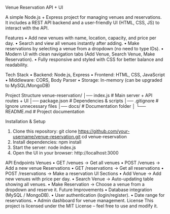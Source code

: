 Venue Reservation API + UI

A simple Node.js + Express project for managing venues and reservations. It includes a REST API backend and a user-friendly UI (HTML, CSS, JS) to interact with the API.

Features
•	Add new venues with name, location, capacity, and price per day.
•	Search and view all venues instantly after adding.
•	Make reservations by selecting a venue from a dropdown (no need to type IDs).
•	Modern UI with clean navigation tabs (Add Venue, Search Venue, Make Reservation).
•	Fully responsive and styled with CSS for better balance and readability.

Tech Stack
•	Backend: Node.js, Express
•	Frontend: HTML, CSS, JavaScript
•	Middleware: CORS, Body Parser
•	Storage: In-memory (can be upgraded to MySQL/MongoDB)

Project Structure
venue-reservation/
│── index.js          # Main server + API routes + UI
│── package.json      # Dependencies & scripts
│── .gitignore        # Ignore unnecessary files
│── docs/             # Documentation folder
│    └── README.md    # Project documentation

Installation & Setup
1.	Clone this repository:
   git clone https://github.com/your-username/venue-reservation.git
   cd venue-reservation
2.	Install dependencies:
   npm install
3.	Start the server:
   node index.js
4.	Open the UI in your browser:
   http://localhost:3000
  	
API Endpoints
Venues
•	GET /venues → Get all venues
•	POST /venues → Add a new venue
Reservations
•	GET /reservations → Get all reservations
•	POST /reservations → Make a reservation
UI Sections
•	Add Venue → Add new venues with price per day.
•	Search Venue → Auto-updating table showing all venues.
•	Make Reservation → Choose a venue from a dropdown and reserve it.
Future Improvements
•	Database integration (MySQL / MongoDB).
•	User authentication (login/register).
•	Date range for reservations.
•	Admin dashboard for venue management.
   License
This project is licensed under the MIT License – feel free to use and modify it.
